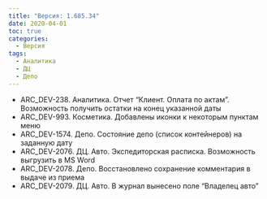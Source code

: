 ```yaml
---
title: "Версия: 1.685.34"
date: 2020-04-01
toc: true
categories:
  - Версия
tags:
  - Аналитика
  - ДЦ
  - Депо
---
```


- ARC_DEV-238. Аналитика. Отчет “Клиент. Оплата по актам”. Возможность получить остатки на конец указанной даты
- ARC_DEV-993. Косметика. Добавлены иконки к некоторым пунктам меню
- ARC_DEV-1574. Депо. Состояние депо (список контейнеров) на заданную дату
- ARC_DEV-2076. ДЦ. Авто. Экспедиторская расписка. Возможность выгрузить в MS Word
- ARC_DEV-2078. Депо. Восстановлено сохранение комментария в выдаче из приема
- ARC_DEV-2079. ДЦ. Авто. В журнал вынесено поле “Владелец авто”

